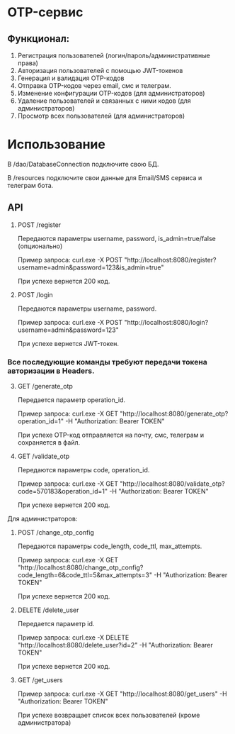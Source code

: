 # OTP-сервис

## Функционал:
1) Регистрация пользователей (логин/пароль/административные права)
2) Авторизация пользователей с помощью JWT-токенов
3) Генерация и валидация OTP-кодов
4) Отправка OTP-кодов через email, смс и телеграм.
5) Изменение конфигурации OTP-кодов (для администраторов)
6) Удаление пользователей и связанных с ними кодов (для администраторов)
7) Просмотр всех пользователей (для администраторов)


# Использование
В /dao/DatabaseConnection подключите свою БД.

В /resources подключите свои данные для Email/SMS сервиса и телеграм бота.

## API
1) POST /register
   
   Передаются параметры username, password, is_admin=true/false (опционально)
   
   Пример запроса: curl.exe -X POST "http://localhost:8080/register?username=admin&password=123&is_admin=true"
   
   При успехе вернется 200 код.
2) POST /login
   
   Передаются параметры username, password.
   
   Пример запроса: curl.exe -X POST "http://localhost:8080/login?username=admin&password=123"
   
   При успехе вернется JWT-токен.
   
### Все последующие команды требуют передачи токена авторизации в Headers. 
3) GET /generate_otp
   
   Передается параметр operation_id.

   Пример запроса: curl.exe -X GET "http://localhost:8080/generate_otp?operation_id=1" -H "Authorization: Bearer TOKEN"

   При успехе OTP-код отправляется на почту, смс, телеграм и сохраняется в файл.
4) GET /validate_otp
   
   Передаются параметры code, operation_id.

   Пример запроса: curl.exe -X GET "http://localhost:8080/validate_otp?code=570183&operation_id=1" -H "Authorization: Bearer TOKEN"

   При успехе вернется 200 код.

Для администраторов:
1) POST /change_otp_config
   
   Передаются параметры code_length, code_ttl, max_attempts.

   Пример запроса: curl.exe -X GET "http://localhost:8080/change_otp_config?code_length=6&code_ttl=5&max_attempts=3" -H "Authorization: Bearer TOKEN"

   При успехе вернется 200 код.
2) DELETE /delete_user
   
   Передается параметр id.

   Пример запроса: curl.exe -X DELETE "http://localhost:8080/delete_user?id=2" -H "Authorization: Bearer TOKEN"

   При успехе вернется 200 код.
3) GET /get_users
   
   Пример запроса: curl.exe -X GET "http://localhost:8080/get_users" -H "Authorization: Bearer TOKEN"

   При успехе возвращает список всех пользователей (кроме администратора)
